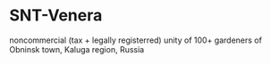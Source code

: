 # SNT-Venera
noncommercial (tax + legally registerred) unity of 100+ gardeners of Obninsk town, Kaluga region, Russia
